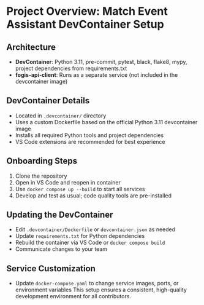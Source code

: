 # Project Overview: Match Event Assistant DevContainer Setup

## Architecture
- **DevContainer**: Python 3.11, pre-commit, pytest, black, flake8, mypy, project dependencies from requirements.txt
- **fogis-api-client**: Runs as a separate service (not included in the devcontainer image)
## DevContainer Details
- Located in `.devcontainer/` directory
- Uses a custom Dockerfile based on the official Python 3.11 devcontainer image
- Installs all required Python tools and project dependencies
- VS Code extensions are recommended for best experience

## Onboarding Steps
1. Clone the repository
2. Open in VS Code and reopen in container
3. Use `docker compose up --build` to start all services
4. Develop and test as usual; code quality tools are pre-installed

## Updating the DevContainer
- Edit `.devcontainer/Dockerfile` or `devcontainer.json` as needed
- Update `requirements.txt` for Python dependencies
- Rebuild the container via VS Code or `docker compose build`
- Communicate changes to your team

## Service Customization
- Update `docker-compose.yaml` to change service images, ports, or environment variables
This setup ensures a consistent, high-quality development environment for all contributors.
